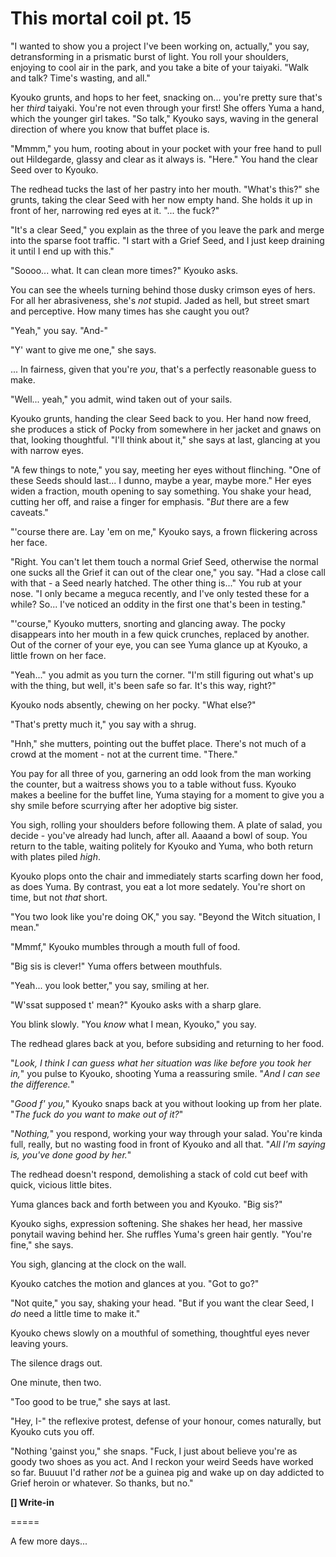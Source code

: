 # This mortal coil pt. 15

"I wanted to show you a project I've been working on, actually," you say, detransforming in a prismatic burst of light. You roll your shoulders, enjoying to cool air in the park, and you take a bite of your taiyaki. "Walk and talk? Time's wasting, and all."

Kyouko grunts, and hops to her feet, snacking on... you're pretty sure that's her *third* taiyaki. You're not even through your first! She offers Yuma a hand, which the younger girl takes. "So talk," Kyouko says, waving in the general direction of where you know that buffet place is.

"Mmmm," you hum, rooting about in your pocket with your free hand to pull out Hildegarde, glassy and clear as it always is. "Here." You hand the clear Seed over to Kyouko.

The redhead tucks the last of her pastry into her mouth. "What's this?" she grunts, taking the clear Seed with her now empty hand. She holds it up in front of her, narrowing red eyes at it. "... the fuck?"

"It's a clear Seed," you explain as the three of you leave the park and merge into the sparse foot traffic. "I start with a Grief Seed, and I just keep draining it until I end up with this."

"Soooo... what. It can clean more times?" Kyouko asks.

You can see the wheels turning behind those dusky crimson eyes of hers. For all her abrasiveness, she's *not* stupid. Jaded as hell, but street smart and perceptive. How many times has she caught you out?

"Yeah," you say. "And-"

"Y' want to give me one," she says.

... In fairness, given that you're *you*, that's a perfectly reasonable guess to make.

"Well... yeah," you admit, wind taken out of your sails.

Kyouko grunts, handing the clear Seed back to you. Her hand now freed, she produces a stick of Pocky from somewhere in her jacket and gnaws on that, looking thoughtful. "I'll think about it," she says at last, glancing at you with narrow eyes.

"A few things to note," you say, meeting her eyes without flinching. "One of these Seeds should last... I dunno, maybe a year, maybe more." Her eyes widen a fraction, mouth opening to say something. You shake your head, cutting her off, and raise a finger for emphasis. "*But* there are a few caveats."

"'course there are. Lay 'em on me," Kyouko says, a frown flickering across her face.

"Right. You can't let them touch a normal Grief Seed, otherwise the normal one sucks all the Grief it can out of the clear one," you say. "Had a close call with that - a Seed nearly hatched. The other thing is..." You rub at your nose. "I only became a meguca recently, and I've only tested these for a while? So... I've noticed an oddity in the first one that's been in testing."

"'course," Kyouko mutters, snorting and glancing away. The pocky disappears into her mouth in a few quick crunches, replaced by another. Out of the corner of your eye, you can see Yuma glance up at Kyouko, a little frown on her face.

"Yeah..." you admit as you turn the corner. "I'm still figuring out what's up with the thing, but well, it's been safe so far. It's this way, right?"

Kyouko nods absently, chewing on her pocky. "What else?"

"That's pretty much it," you say with a shrug.

"Hnh," she mutters, pointing out the buffet place. There's not much of a crowd at the moment - not at the current time. "There."

You pay for all three of you, garnering an odd look from the man working the counter, but a waitress shows you to a table without fuss. Kyouko makes a beeline for the buffet line, Yuma staying for a moment to give you a shy smile before scurrying after her adoptive big sister.

You sigh, rolling your shoulders before following them. A plate of salad, you decide - you've already had lunch, after all. Aaaand a bowl of soup. You return to the table, waiting politely for Kyouko and Yuma, who both return with plates piled *high*.

Kyouko plops onto the chair and immediately starts scarfing down her food, as does Yuma. By contrast, you eat a lot more sedately. You're short on time, but not *that* short.

"You two look like you're doing OK," you say. "Beyond the Witch situation, I mean."

"Mmmf," Kyouko mumbles through a mouth full of food.

"Big sis is clever!" Yuma offers between mouthfuls.

"Yeah... you look better," you say, smiling at her.

"W'ssat supposed t' mean?" Kyouko asks with a sharp glare.

You blink slowly. "You *know* what I mean, Kyouko," you say.

The redhead glares back at you, before subsiding and returning to her food.

"*Look, I think I can guess what her situation was like before you took her in,*" you pulse to Kyouko, shooting Yuma a reassuring smile. "*And I can *see* the difference.*"

"*Good f' you,*" Kyouko snaps back at you without looking up from her plate. "*The fuck do you want to make out of it?*"

"*Nothing,*" you respond, working your way through your salad. You're kinda full, really, but no wasting food in front of Kyouko and all that. "*All I'm saying is, you've done good by her.*"

The redhead doesn't respond, demolishing a stack of cold cut beef with quick, vicious little bites.

Yuma glances back and forth between you and Kyouko. "Big sis?"

Kyouko sighs, expression softening. She shakes her head, her massive ponytail waving behind her. She ruffles Yuma's green hair gently. "You're fine," she says.

You sigh, glancing at the clock on the wall.

Kyouko catches the motion and glances at you. "Got to go?"

"Not quite," you say, shaking your head. "But if you want the clear Seed, I *do* need a little time to make it."

Kyouko chews slowly on a mouthful of something, thoughtful eyes never leaving yours.

The silence drags out.

One minute, then two.

"Too good to be true," she says at last.

"Hey, I-" the reflexive protest, defense of your honour, comes naturally, but Kyouko cuts you off.

"Nothing 'gainst you," she snaps. "Fuck, I just about believe you're as goody two shoes as you act. And I reckon your weird Seeds have worked so far. Buuuut I'd rather *not* be a guinea pig and wake up on day addicted to Grief heroin or whatever. So thanks, but no."

**\[] Write-in**

\=====​

A few more days...
